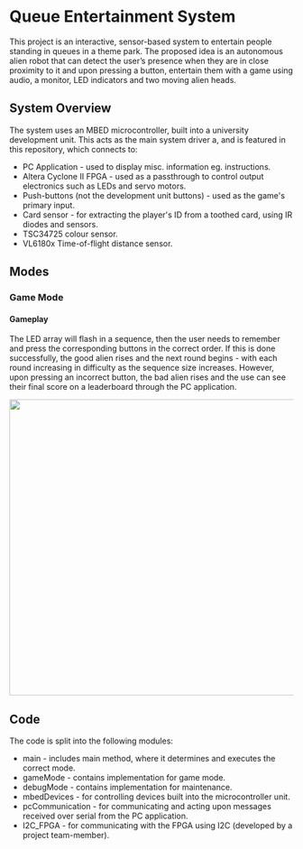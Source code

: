 # Queue Entertainment System
This project is an interactive, sensor-based system to entertain people standing in queues in a theme park. The proposed idea is an autonomous alien robot that can detect the user’s presence when they are in close proximity to it and upon pressing a button, entertain them with a game using audio, a monitor, LED indicators and two moving alien heads.

## System Overview
The system uses an MBED microcontroller, built into a university development unit. This acts as the main system driver a, and is featured in this repository, which connects to:
* PC Application - used to display misc. information eg. instructions.
* Altera Cyclone II FPGA - used as a passthrough to control output electronics such as LEDs and servo motors.
* Push-buttons (not the development unit buttons) - used as the game's primary input.
* Card sensor - for extracting the player's ID from a toothed card, using IR diodes and sensors.
* TSC34725 colour sensor.
* VL6180x Time-of-flight distance sensor.

## Modes
### Game Mode

#### Gameplay
The LED array will flash in a sequence, then the user needs to remember and press the corresponding buttons in the correct order. If this is done successfully, the good alien rises and the next round begins - with each round increasing in difficulty as the sequence size increases. However, upon pressing an incorrect button, the bad alien rises and the use can see their final score on a leaderboard through the PC application.

<img src="https://i.imgur.com/B5Hc7zH.png" width="525">

## Code
The code is split into the following modules:
* main - includes main method, where it determines and executes the correct mode.
* gameMode - contains implementation for game mode.
* debugMode - contains implementation for maintenance.
* mbedDevices - for controlling devices built into the microcontroller unit.
* pcCommunication - for communicating and acting upon messages received over serial from the PC application.
* I2C_FPGA - for communicating with the FPGA using I2C (developed by a project team-member).
